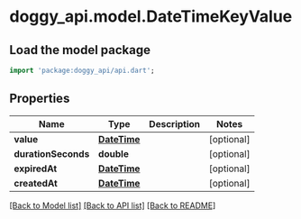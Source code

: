 # doggy_api.model.DateTimeKeyValue

## Load the model package
```dart
import 'package:doggy_api/api.dart';
```

## Properties
Name | Type | Description | Notes
------------ | ------------- | ------------- | -------------
**value** | [**DateTime**](DateTime.md) |  | [optional] 
**durationSeconds** | **double** |  | [optional] 
**expiredAt** | [**DateTime**](DateTime.md) |  | [optional] 
**createdAt** | [**DateTime**](DateTime.md) |  | [optional] 

[[Back to Model list]](../README.md#documentation-for-models) [[Back to API list]](../README.md#documentation-for-api-endpoints) [[Back to README]](../README.md)


